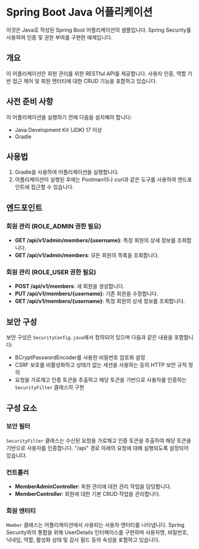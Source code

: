 # Spring Boot Java 어플리케이션

이것은 Java로 작성된 Spring Boot 어플리케이션의 샘플입니다. Spring Security를 사용하여 인증 및 권한 부여를 구현한 예제입니다.

## 개요

이 어플리케이션은 회원 관리를 위한 RESTful API를 제공합니다. 사용자 인증, 역할 기반 접근 제어 및 회원 엔터티에 대한 CRUD 기능을 포함하고 있습니다.

## 사전 준비 사항

이 어플리케이션을 실행하기 전에 다음을 설치해야 합니다:

- Java Development Kit (JDK)  17 이상
- Gradle

## 사용법

1. Gradle을 사용하여 어플리케이션을 실행합니다.
2. 어플리케이션이 실행된 후에는 Postman이나 curl과 같은 도구를 사용하여 엔드포인트에 접근할 수 있습니다.

## 엔드포인트

### 회원 관리 (ROLE_ADMIN 권한 필요)

- **GET /api/v1/admin/members/{username}**: 특정 회원의 상세 정보를 조회합니다.
- **GET /api/v1/admin/members**: 모든 회원의 목록을 조회합니다.

### 회원 관리 (ROLE_USER 권한 필요)

- **POST /api/v1/members**: 새 회원을 생성합니다.
- **PUT /api/v1/members/{username}**: 기존 회원을 수정합니다.
- **GET /api/v1/members/{username}**: 특정 회원의 상세 정보를 조회합니다.

## 보안 구성

보안 구성은 `SecurityConfig.java`에서 정의되어 있으며 다음과 같은 내용을 포함합니다:

- BCryptPasswordEncoder를 사용한 비밀번호 암호화 설정
- CSRF 보호를 비활성화하고 상태가 없는 세션을 사용하는 등의 HTTP 보안 규칙 정의
- 요청을 가로채고 인증 토큰을 추출하고 해당 토큰을 기반으로 사용자를 인증하는 `SecurityFilter` 클래스의 구현

## 구성 요소

### 보안 필터

`SecurityFilter` 클래스는 수신된 요청을 가로채고 인증 토큰을 추출하여 해당 토큰을 기반으로 사용자를 인증합니다. "/api" 경로 아래의 요청에 대해 실행되도록 설정되어 있습니다.

### 컨트롤러

- **MemberAdminController**: 회원 관리에 대한 관리 작업을 담당합니다.
- **MemberController**: 회원에 대한 기본 CRUD 작업을 관리합니다.

### 회원 엔터티

`Member` 클래스는 어플리케이션에서 사용되는 사용자 엔터티를 나타냅니다. Spring Security와의 통합을 위해 UserDetails 인터페이스를 구현하며 사용자명, 비밀번호, 닉네임, 역할, 활성화 상태 및 감사 필드 등의 속성을 포함하고 있습니다.